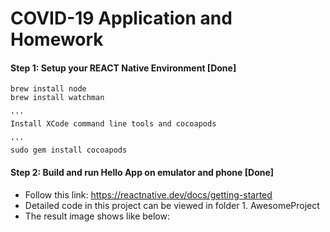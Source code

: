 # COVID-19 Application and Homework


#### Step 1:  Setup your REACT Native Environment [Done]          
```
brew install node
brew install watchman

'''
Install XCode command line tools and cocoapods

'''
sudo gem install cocoapods
```
     

#### Step 2: Build and run Hello App on emulator and phone [Done]      
- Follow this link: https://reactnative.dev/docs/getting-started    
- Detailed code in this project can be viewed in folder 1. AwesomeProject    
- The result image shows like below:    


